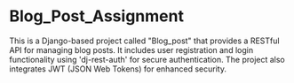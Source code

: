# Blog_Post_Assignment

This is a Django-based project called "Blog_post" that provides a RESTful API for managing blog posts. It includes user registration and login functionality using 
'dj-rest-auth' for secure authentication. The project also integrates JWT (JSON Web Tokens) for enhanced security.
# 

